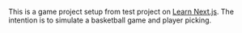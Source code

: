 This is a game project setup from test project on [Learn Next.js](https://nextjs.org/learn).
The intention is to simulate a basketball game and player picking.